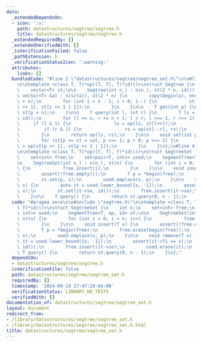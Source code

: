 ```yaml
---
data:
  _extendedDependsOn:
  - icon: ':x:'
    path: datastructures/segtree/segtree.h
    title: datastructures/segtree/segtree.h
  _extendedRequiredBy: []
  _extendedVerifiedWith: []
  _isVerificationFailed: false
  _pathExtension: h
  _verificationStatusIcon: ':warning:'
  attributes:
    links: []
  bundledCode: "#line 2 \"datastructures/segtree/segtree_set.h\"\n\n#line 2 \"datastructures/segtree/segtree.h\"\
    \n\ntemplate <class T, T(*op)(T, T), T(*id)()>\nstruct Segtree {\n    int n;\n\
    \    vector<T> st;\n\n    Segtree(int n_) : n(n_), st(2 * n, id()) {}\n\n    Segtree(const\
    \ vector<T> &a) : n(sz(a)), st(2 * n) {\n        copy(begin(a), end(a), begin(st)\
    \ + n);\n        for (int i = n - 1; i > 0; i--) {\n            st[i] = op(st[i\
    \ << 1], st[i << 1 | 1]);\n        }\n    }\n\n    T get(int p) {\n        return\
    \ st[p + n];\n    }\n\n    T query(int l, int r) {\n        T ls = id(), rs =\
    \ id();\n        for (l += n, r += n + 1; l < r; l >>= 1, r >>= 1) {\n       \
    \     if (l & 1) {\n                ls = op(ls, st[l++]);\n            }\n   \
    \         if (r & 1) {\n                rs = op(st[--r], rs);\n            }\n\
    \        }\n        return op(ls, rs);\n    }\n\n    void set(int p, T val) {\n\
    \        for (st[p += n] = val, p >>= 1; p > 0; p >>= 1) {\n            st[p]\
    \ = op(st[p << 1], st[p << 1 | 1]);\n        }\n    }\n};\n#line 4 \"datastructures/segtree/segtree_set.h\"\
    \n\ntemplate <class T, T(*op)(T, T), T(*id)()>\nstruct SegtreeSet {\n    int n;\n\
    \    set<int> free;\n    set<pair<T, int>> used;\n    SegmentTree<T, op, id> st;\n\
    \n    SegtreeSet(int n_) : n(n_), st(n) {\n        for (int i = 0; i < n; i++)\
    \ {\n            free.insert(i);\n        }\n    }\n\n    void insert(T x) {\n\
    \        assert(!free.empty());\n        T p = *begin(free);\n        free.erase(begin(free));\n\
    \        st.set(p, x);\n        used.emplace(x, p);\n    }\n\n    void remove(T\
    \ x) {\n        auto it = used.lower_bound({x, -1});\n        assert(it->fi ==\
    \ x);\n        st.set(it->se, id());\n        free.insert(it->se);\n        used.erase(it);\n\
    \    }\n\n    T query() {\n        return st.query(0, n - 1);\n    }\n};\n"
  code: "#pragma once\n\n#include \"segtree.h\"\n\ntemplate <class T, T(*op)(T, T),\
    \ T(*id)()>\nstruct SegtreeSet {\n    int n;\n    set<int> free;\n    set<pair<T,\
    \ int>> used;\n    SegmentTree<T, op, id> st;\n\n    SegtreeSet(int n_) : n(n_),\
    \ st(n) {\n        for (int i = 0; i < n; i++) {\n            free.insert(i);\n\
    \        }\n    }\n\n    void insert(T x) {\n        assert(!free.empty());\n\
    \        T p = *begin(free);\n        free.erase(begin(free));\n        st.set(p,\
    \ x);\n        used.emplace(x, p);\n    }\n\n    void remove(T x) {\n        auto\
    \ it = used.lower_bound({x, -1});\n        assert(it->fi == x);\n        st.set(it->se,\
    \ id());\n        free.insert(it->se);\n        used.erase(it);\n    }\n\n   \
    \ T query() {\n        return st.query(0, n - 1);\n    }\n};"
  dependsOn:
  - datastructures/segtree/segtree.h
  isVerificationFile: false
  path: datastructures/segtree/segtree_set.h
  requiredBy: []
  timestamp: '2024-09-19 17:47:28-04:00'
  verificationStatus: LIBRARY_NO_TESTS
  verifiedWith: []
documentation_of: datastructures/segtree/segtree_set.h
layout: document
redirect_from:
- /library/datastructures/segtree/segtree_set.h
- /library/datastructures/segtree/segtree_set.h.html
title: datastructures/segtree/segtree_set.h
---
```

